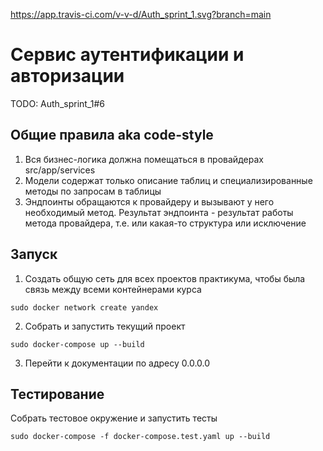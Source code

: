 https://app.travis-ci.com/v-v-d/Auth_sprint_1.svg?branch=main

# Сервис аутентификации и авторизации
TODO: Auth_sprint_1#6

## Общие правила aka code-style
1. Вся бизнес-логика должна помещаться в провайдерах src/app/services
2. Модели содержат только описание таблиц и специализированные методы по запросам в таблицы
3. Эндпоинты обращаются к провайдеру и вызывают у него необходимый метод. Результат эндпоинта - 
результат работы метода провайдера, т.е. или какая-то структура или исключение 

## Запуск
1. Создать общую сеть для всех проектов практикума, чтобы была связь между всеми контейнерами курса
```shell
sudo docker network create yandex
```
2. Собрать и запустить текущий проект
```shell
sudo docker-compose up --build
```
3. Перейти к документации по адресу 0.0.0.0

## Тестирование
Собрать тестовое окружение и запустить тесты
```shell
sudo docker-compose -f docker-compose.test.yaml up --build
```




